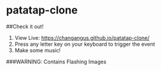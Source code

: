 # patatap-clone

##Check it out!
1. View Live: https://changangus.github.io/patatap-clone/
2. Press any letter key on your keyboard to trigger the event
3. Make some music!

###WARNING: Contains Flashing Images
